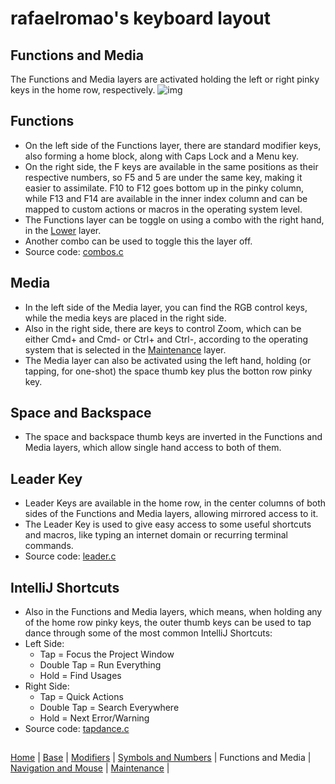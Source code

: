 # rafaelromao's keyboard layout

## Functions and Media
The Functions and Media layers are activated holding the left or right pinky keys in the home row, respectively.
![img](https://i.imgur.com/MYgMDI4.png)

## Functions
- On the left side of the Functions layer, there are standard modifier keys, also forming a home block, along with Caps Lock and a Menu key.
- On the right side, the F keys are available in the same positions as their respective numbers, so F5 and 5 are under the same key, making it easier to assimilate. F10 to F12 goes bottom up in the pinky column, while F13 and F14 are available in the inner index column and can be mapped to custom actions or macros in the operating system level.
- The Functions layer can be toggle on using a combo with the right hand, in the [Lower](symbols.md) layer.
- Another combo can be used to toggle this the layer off.
- Source code: [combos.c](../qmk/users/rafaelromao/features/combos.c)

## Media
- In the left side of the Media layer, you can find the RGB control keys, while the media keys are placed in the right side.
- Also in the right side, there are keys to control Zoom, which can be either Cmd+ and Cmd- or Ctrl+ and Ctrl-, according to the operating system that is selected in the [Maintenance](maintenance.md) layer.
- The Media layer can also be activated using the left hand, holding (or tapping, for one-shot) the space thumb key plus the botton row pinky key. 

## Space and Backspace
- The space and backspace thumb keys are inverted in the Functions and Media layers, which allow single hand access to both of them.

## Leader Key
- Leader Keys are available in the home row, in the center columns of both sides of the Functions and Media layers, allowing mirrored access to it.
- The Leader Key is used to give easy access to some useful shortcuts and macros, like typing an internet domain or recurring terminal commands.
- Source code: [leader.c](../qmk/users/rafaelromao/features/leader.c)

## IntelliJ Shortcuts
- Also in the Functions and Media layers, which means, when holding any of the home row pinky keys, the outer thumb keys can be used to tap dance through some of the most common IntelliJ Shortcuts:
- Left Side:
    - Tap = Focus the Project Window
    - Double Tap = Run Everything
    - Hold = Find Usages
- Right Side:
    - Tap = Quick Actions
    - Double Tap = Search Everywhere
    - Hold = Next Error/Warning
- Source code: [tapdance.c](../qmk/users/rafaelromao/features/tapdance.c)

##
[Home](../readme.md) | 
[Base](base.md) |
[Modifiers](modifiers.md) |
[Symbols and Numbers](symbols.md) |
Functions and Media |
[Navigation and Mouse](navigation.md) |
[Maintenance](maintenance.md) |
